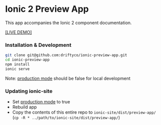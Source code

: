 # Ionic 2 Preview App

This app accompanies the Ionic 2 component documentation. 

[[LIVE DEMO]](http://ionicframework.com/docs/v2/components/)

### Installation & Development

```bash
git clone git@github.com:driftyco/ionic-preview-app.git
cd ionic-preview-app
npm install
ionic serve
```

Note: [production mode](https://github.com/driftyco/ionic-preview-app/blob/master/app/app.ts#L13) should be false for local development


### Updating ionic-site

- Set [production mode](https://github.com/driftyco/ionic-preview-app/blob/master/app/app.ts#L13) to true
- Rebuild app
- Copy the contents of this entire repo to `ionic-site/dist/preview-app/` (`cp -R * ../path/to/ionic-site/dist/preview-app/`)
